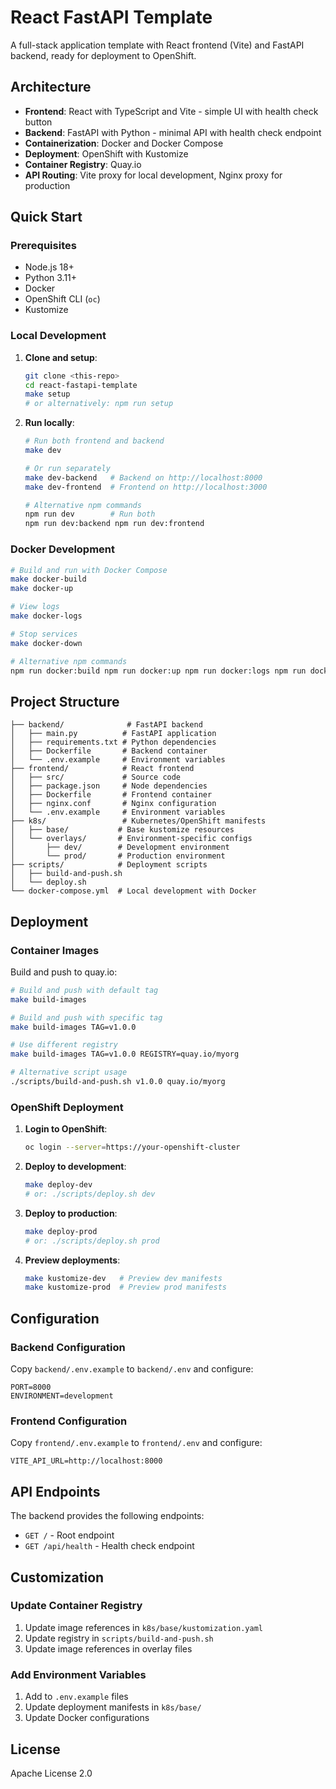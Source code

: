 # React FastAPI Template

A full-stack application template with React frontend (Vite) and FastAPI backend, ready for deployment to OpenShift.

## Architecture

- **Frontend**: React with TypeScript and Vite - simple UI with health check button
- **Backend**: FastAPI with Python - minimal API with health check endpoint
- **Containerization**: Docker and Docker Compose
- **Deployment**: OpenShift with Kustomize
- **Container Registry**: Quay.io
- **API Routing**: Vite proxy for local development, Nginx proxy for production

## Quick Start

### Prerequisites

- Node.js 18+
- Python 3.11+
- Docker
- OpenShift CLI (`oc`)
- Kustomize

### Local Development

1. **Clone and setup**:
   ```bash
   git clone <this-repo>
   cd react-fastapi-template
   make setup
   # or alternatively: npm run setup
   ```

2. **Run locally**:
   ```bash
   # Run both frontend and backend
   make dev
   
   # Or run separately
   make dev-backend   # Backend on http://localhost:8000
   make dev-frontend  # Frontend on http://localhost:3000
   
   # Alternative npm commands
   npm run dev        # Run both
   npm run dev:backend npm run dev:frontend
   ```

### Docker Development

```bash
# Build and run with Docker Compose
make docker-build
make docker-up

# View logs
make docker-logs

# Stop services
make docker-down

# Alternative npm commands
npm run docker:build npm run docker:up npm run docker:logs npm run docker:down
```

## Project Structure

```
├── backend/              # FastAPI backend
│   ├── main.py          # FastAPI application
│   ├── requirements.txt # Python dependencies
│   ├── Dockerfile       # Backend container
│   └── .env.example     # Environment variables
├── frontend/            # React frontend
│   ├── src/             # Source code
│   ├── package.json     # Node dependencies
│   ├── Dockerfile       # Frontend container
│   ├── nginx.conf       # Nginx configuration
│   └── .env.example     # Environment variables
├── k8s/                 # Kubernetes/OpenShift manifests
│   ├── base/           # Base kustomize resources
│   └── overlays/       # Environment-specific configs
│       ├── dev/        # Development environment
│       └── prod/       # Production environment
├── scripts/            # Deployment scripts
│   ├── build-and-push.sh
│   └── deploy.sh
└── docker-compose.yml  # Local development with Docker
```

## Deployment

### Container Images

Build and push to quay.io:

```bash
# Build and push with default tag
make build-images

# Build and push with specific tag  
make build-images TAG=v1.0.0

# Use different registry
make build-images TAG=v1.0.0 REGISTRY=quay.io/myorg

# Alternative script usage
./scripts/build-and-push.sh v1.0.0 quay.io/myorg
```

### OpenShift Deployment

1. **Login to OpenShift**:
   ```bash
   oc login --server=https://your-openshift-cluster
   ```

2. **Deploy to development**:
   ```bash
   make deploy-dev
   # or: ./scripts/deploy.sh dev
   ```

3. **Deploy to production**:
   ```bash
   make deploy-prod
   # or: ./scripts/deploy.sh prod
   ```

4. **Preview deployments**:
   ```bash
   make kustomize-dev   # Preview dev manifests
   make kustomize-prod  # Preview prod manifests
   ```

## Configuration

### Backend Configuration

Copy `backend/.env.example` to `backend/.env` and configure:

```env
PORT=8000
ENVIRONMENT=development
```

### Frontend Configuration

Copy `frontend/.env.example` to `frontend/.env` and configure:

```env
VITE_API_URL=http://localhost:8000
```

## API Endpoints

The backend provides the following endpoints:

- `GET /` - Root endpoint
- `GET /api/health` - Health check endpoint

## Customization

### Update Container Registry

1. Update image references in `k8s/base/kustomization.yaml`
2. Update registry in `scripts/build-and-push.sh`
3. Update image references in overlay files

### Add Environment Variables

1. Add to `.env.example` files
2. Update deployment manifests in `k8s/base/`
3. Update Docker configurations

## License

Apache License 2.0